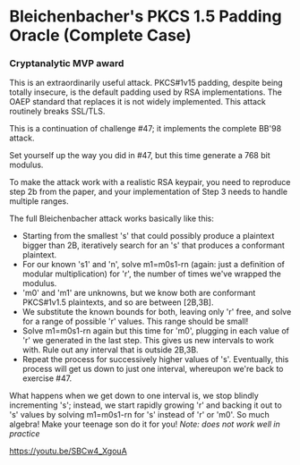 
# Bleichenbacher's PKCS 1.5 Padding Oracle (Complete Case)
### Cryptanalytic MVP award
This is an extraordinarily useful attack. PKCS#1v15 padding, despite being totally insecure, is the default padding used by RSA implementations. The OAEP standard that replaces it is not widely implemented. This attack routinely breaks SSL/TLS.

This is a continuation of challenge #47; it implements the complete BB'98 attack.

Set yourself up the way you did in #47, but this time generate a 768 bit modulus.

To make the attack work with a realistic RSA keypair, you need to reproduce step 2b from the paper, and your implementation of Step 3 needs to handle multiple ranges.

The full Bleichenbacher attack works basically like this:

* Starting from the smallest 's' that could possibly produce a plaintext bigger than 2B, iteratively search for an 's' that produces a conformant plaintext.
* For our known 's1' and 'n', solve m1=m0s1-rn (again: just a definition of modular multiplication) for 'r', the number of times we've wrapped the modulus.
* 'm0' and 'm1' are unknowns, but we know both are conformant PKCS#1v1.5 plaintexts, and so are between [2B,3B].
* We substitute the known bounds for both, leaving only 'r' free, and solve for a range of possible 'r' values. This range should be small!
* Solve m1=m0s1-rn again but this time for 'm0', plugging in each value of 'r' we generated in the last step. This gives us new intervals to work with. Rule out any interval that is outside 2B,3B.
* Repeat the process for successively higher values of 's'. Eventually, this process will get us down to just one interval, whereupon we're back to exercise #47.

What happens when we get down to one interval is, we stop blindly incrementing 's'; instead, we start rapidly growing 'r' and backing it out to 's' values by solving m1=m0s1-rn for 's' instead of 'r' or 'm0'. So much algebra! Make your teenage son do it for you! *Note: does not work well in practice*

https://youtu.be/SBCw4_XgouA
